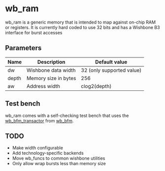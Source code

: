 wb_ram
======

wb_ram is a generic memory that is intended to map against on-chip RAM or registers. It is currently hard coded to use 32 bits and has a Wishbone B3 interface for burst accesses

Parameters
----------

Name  | Description          | Default value             |
----- | -------------------- | ------------------------- |
dw    | Wishbone data width  | 32 (only supported value) |
depth | Memory size in bytes | 256                       |
aw    | Address width        | clog2(depth)              |

Test bench
----------
wb_ram comes with a self-checking test bench that uses the [wb_bfm_transactor](../wb_bfm/wb_bfm_transactor.v) from [wb_bfm](../wb_bfm).

TODO
----

- Make width configurable
- Add technology-specific backends
- Move wb_funcs to common wishbone utilities
- Only allow wrap bursts less than memory size
